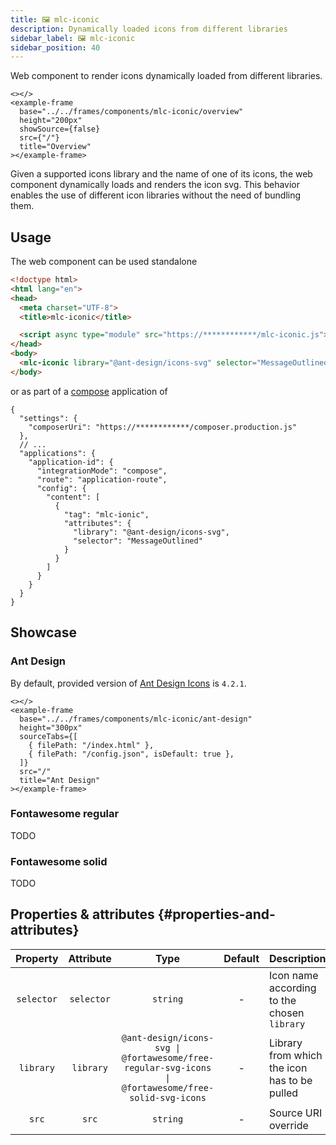 ```yaml
---
title: 🖼 mlc-iconic
description: Dynamically loaded icons from different libraries
sidebar_label: 🖼 mlc-iconic
sidebar_position: 40
---
```


Web component to render icons dynamically loaded from different libraries.

```mdx-code-block
<></>
<example-frame
  base="../../frames/components/mlc-iconic/overview"
  height="200px"
  showSource={false}
  src={"/"}
  title="Overview"
></example-frame>
```

Given a supported icons library and the name of one of its icons, the web component dynamically loads and renders 
the icon svg. This behavior enables the use of different icon libraries without the need of bundling them.

## Usage

The web component can be used standalone

```html
<!doctype html>
<html lang="en">
<head>
  <meta charset="UTF-8">
  <title>mlc-iconic</title>

  <script async type="module" src="https://************/mlc-iconic.js"></script>
</head>
<body>
  <mlc-iconic library="@ant-design/icons-svg" selector="MessageOutlined"></mlc-iconic>
</body>
```

or as part of a [compose](../../docs/guides/applications/compose) application of <micro-lc></micro-lc>

```json5 title=micro-lc.config.json
{
  "settings": {
    "composerUri": "https://************/composer.production.js"
  },
  // ...
  "applications": {
    "application-id": {
      "integrationMode": "compose",
      "route": "application-route",
      "config": {
        "content": [
          {
            "tag": "mlc-ionic",
            "attributes": {
              "library": "@ant-design/icons-svg",
              "selector": "MessageOutlined"
            }
          }
        ]
      }
    }
  }
}
```

## Showcase

### Ant Design

By default, provided version of [Ant Design Icons](https://ant.design/components/icon/) is `4.2.1`.

```mdx-code-block
<></>
<example-frame
  base="../../frames/components/mlc-iconic/ant-design"
  height="300px"
  sourceTabs={[
    { filePath: "/index.html" },
    { filePath: "/config.json", isDefault: true },
  ]}
  src="/"
  title="Ant Design"
></example-frame>
```

### Fontawesome regular

TODO

### Fontawesome solid

TODO

## Properties & attributes {#properties-and-attributes}

|  Property  | Attribute  |                                                          Type                                                          | Default | Description                                  |
|:----------:|:----------:|:----------------------------------------------------------------------------------------------------------------------:|:-------:|----------------------------------------------|
| `selector` | `selector` |                                                  <code>string</code>                                                   |    -    | Icon name according to the chosen `library`  |
| `library`  | `library`  | <code>@ant-design/icons-svg &#124; @fortawesome/free-regular-svg-icons &#124; @fortawesome/free-solid-svg-icons</code> |    -    | Library from which the icon has to be pulled |
|   `src`    |   `src`    |                                                  <code>string</code>                                                   |    -    | Source URI override                          |
